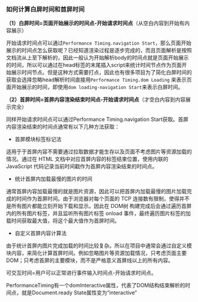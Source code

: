 ### 如何计算白屏时间和首屏时间

**（1）白屏时间=页面开始展示的时间点-开始请求时间点**（从空白内容到开始有内容展示）

开始请求时间点可以通过`Performance Timing.navigation Start`，那么页面开始展示的时间点怎么获取呢？已经知道渲染过程是逐步完成的，而且页面解析是按照文档流从上至下解析的，因此一般认为开始解析body的时间点就是页面开始展示的时间，所以可以通过在head标签的末尾插入script来统计时间节点作为页面开始展示时间节点。但是这种方式需要打点，因此也有很多项目为了简化白屏时间的获取会选择忽略head解析时间直接用`Performance Timing.dom Loading` 来表示页面开始展示的时间，即使用`dom loading-navigation Start`来表示白屏时间。

**（2）首屏时间=首屏内容渲染结束时间点-开始请求时间点**（才空白内容到内容展示完全）

同样开始请求时间点可以通过Performance Timing.navigation Start获取。首屏内容渲染结束的时间点通常有以下几种方法获取：

- 首屏模块标签标记法

适用于于首屏内容不需要通过拉取数据才能生存以及页面不考虑图片等资源加载的情况。通过在 HTML 文档中对应首屏内容的标签结束位置，使用内联的 JavaScript 代码记录当前时间戳作为首屏内容渲染结束的时间点。

- 统计首屏内加载最慢的图片的时间

通常首屏内容加载最慢的就是图片资源，因此可以把首屏内加载最慢的图片加载完成的时间作为首屏时间。由于浏览器对每个页面的 TCP 连接数有限制，使得并不是所有图片都能立刻开始下载和显示。因此在 DOM树 构建完成后会通过遍历首屏内的所有图片标签，并且监听所有图片标签 onload 事件，最终遍历图片标签的加载时间获取最大值，将这个最大值作为首屏时间。

- 自定义首屏内容计算法

由于统计首屏内图片完成加载的时间比较复杂。所以在项目中通常会通过自定义模块内容，来简化计算首屏时间。例如忽略图片等资源加载情况，只考虑页面主要 DOM；只考虑首屏的主要模块，而不是严格意义首屏线以上的所有内容。

可交互时间=用户可以正常进行事件输入时间点-开始请求时间点。

PerformanceTiming有一个domInteractive属性，代表了DOM结构结束解析的时间点，就是Document.ready State属性变为“interactive”
